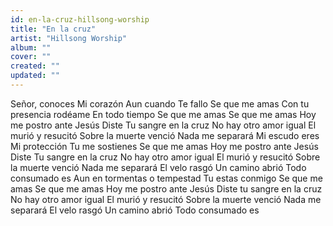 ```yaml
---
id: en-la-cruz-hillsong-worship
title: "En la cruz"
artist: "Hillsong Worship"
album: ""
cover: ""
created: ""
updated: ""
---
```


Señor, conoces
Mi corazón
Aun cuando Te fallo
Se que me amas
Con tu presencia rodéame
En todo tiempo
Se que me amas
Se que me amas
Hoy me postro ante Jesús
Diste Tu sangre en la cruz
No hay otro amor igual
El murió y resucitó
Sobre la muerte venció
Nada me separará
Mi escudo eres
Mi protección
Tu me sostienes
Se que me amas
Hoy me postro ante Jesús
Diste Tu sangre en la cruz
No hay otro amor igual
El murió y resucitó
Sobre la muerte venció
Nada me separará
El velo rasgó
Un camino abrió
Todo consumado es
Aun en tormentas o tempestad
Tu estas conmigo
Se que me amas
Se que me amas
Hoy me postro ante Jesús
Diste tu sangre en la cruz
No hay otro amor igual
El murió y resucitó
Sobre la muerte venció
Nada me separará
El velo rasgó
Un camino abrió
Todo consumado es